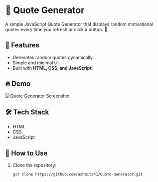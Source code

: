 # 🌟 Quote Generator

A simple JavaScript Quote Generator that displays random motivational quotes every time you refresh or click a button. 🚀

## 📌 Features
- Generates random quotes dynamically.
- Simple and minimal UI.
- Built with **HTML, CSS, and JavaScript**.

## 🔥 Demo  
![Quote Generator Screenshot](images/quote-generator.png)

## 🛠️ Tech Stack  
- HTML  
- CSS  
- JavaScript  

## 🎯 How to Use  
1. Clone the repository:  
   ```sh
   git clone https://github.com/ashmita41/Quote-Generator.git
